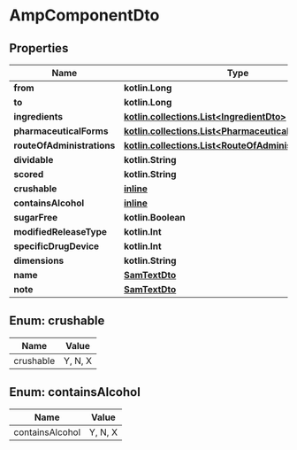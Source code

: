 
# AmpComponentDto

## Properties
Name | Type | Description | Notes
------------ | ------------- | ------------- | -------------
**from** | **kotlin.Long** |  |  [optional]
**to** | **kotlin.Long** |  |  [optional]
**ingredients** | [**kotlin.collections.List&lt;IngredientDto&gt;**](IngredientDto.md) |  |  [optional]
**pharmaceuticalForms** | [**kotlin.collections.List&lt;PharmaceuticalFormStubDto&gt;**](PharmaceuticalFormStubDto.md) |  |  [optional]
**routeOfAdministrations** | [**kotlin.collections.List&lt;RouteOfAdministrationDto&gt;**](RouteOfAdministrationDto.md) |  |  [optional]
**dividable** | **kotlin.String** |  |  [optional]
**scored** | **kotlin.String** |  |  [optional]
**crushable** | [**inline**](#CrushableEnum) |  |  [optional]
**containsAlcohol** | [**inline**](#ContainsAlcoholEnum) |  |  [optional]
**sugarFree** | **kotlin.Boolean** |  |  [optional]
**modifiedReleaseType** | **kotlin.Int** |  |  [optional]
**specificDrugDevice** | **kotlin.Int** |  |  [optional]
**dimensions** | **kotlin.String** |  |  [optional]
**name** | [**SamTextDto**](SamTextDto.md) |  |  [optional]
**note** | [**SamTextDto**](SamTextDto.md) |  |  [optional]


<a name="CrushableEnum"></a>
## Enum: crushable
Name | Value
---- | -----
crushable | Y, N, X


<a name="ContainsAlcoholEnum"></a>
## Enum: containsAlcohol
Name | Value
---- | -----
containsAlcohol | Y, N, X



